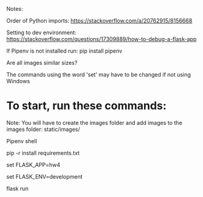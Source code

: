 Notes:

Order of Python imports:
https://stackoverflow.com/a/20762915/8156668

Setting to dev environment: 
https://stackoverflow.com/questions/17309889/how-to-debug-a-flask-app

If Pipenv is not installed run: pip install pipenv

Are all images similar sizes?

The commands using the word 'set' may have to be changed if not using Windows

# To start, run these commands:

Note: You will have to create the images folder and add images to the images folder:
static/images/

Pipenv shell

pip -r install requirements.txt

set FLASK_APP=hw4

set FLASK_ENV=development

flask run
